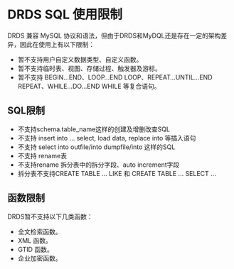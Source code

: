 # DRDS SQL 使用限制
DRDS 兼容 MySQL 协议和语法，但由于DRDS和MyDQL还是存在一定的架构差异，因此在使用上有以下限制：
- 暂不支持用户自定义数据类型、自定义函数。
- 暂不支持临时表、视图、存储过程、触发器及游标。
- 暂不支持 BEGIN…END、LOOP…END LOOP、REPEAT…UNTIL…END REPEAT、WHILE…DO…END WHILE 等复合语句。

## SQL限制
- 不支持schema.table_name这样的创建及增删改查SQL
- 不支持 insert into ... select, load data, replace into 等插入语句
- 不支持 select into outfile/into dumpfile/into <variables>这样的SQL
- 不支持 rename表
- 不支持rename 拆分表中的拆分字段、auto increment字段
- 拆分表不支持CREATE TABLE ... LIKE 和 CREATE TABLE ... SELECT ... 

## 函数限制
DRDS暂不支持以下几类函数：
- 全文检索函数。
- XML 函数。
- GTID 函数。
- 企业加密函数。
